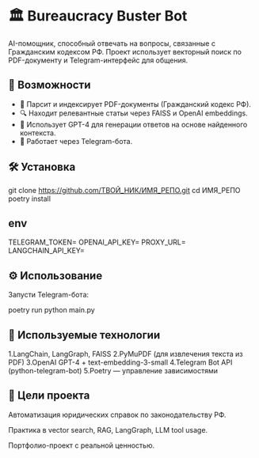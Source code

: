 # 🏛️ Bureaucracy Buster Bot

AI-помощник, способный отвечать на вопросы, связанные с Гражданским кодексом РФ. Проект использует векторный поиск по PDF-документу и Telegram-интерфейс для общения.

## 🚀 Возможности

- 📄 Парсит и индексирует PDF-документы (Гражданский кодекс РФ).
- 🔍 Находит релевантные статьи через FAISS и OpenAI embeddings.
- 🧠 Использует GPT-4 для генерации ответов на основе найденного контекста.
- 🤖 Работает через Telegram-бота.

## 🛠 Установка

git clone https://github.com/ТВОЙ_НИК/ИМЯ_РЕПО.git
cd ИМЯ_РЕПО
poetry install

## env

TELEGRAM_TOKEN=
OPENAI_API_KEY=
PROXY_URL=
LANGCHAIN_API_KEY=

## ⚙️ Использование 
Запусти Telegram-бота:

poetry run python main.py

## 🧠 Используемые технологии
1.LangChain, LangGraph, FAISS
2.PyMuPDF (для извлечения текста из PDF)
3.OpenAI GPT-4 + text-embedding-3-small
4.Telegram Bot API (python-telegram-bot)
5.Poetry — управление зависимостями

## 📌 Цели проекта
Автоматизация юридических справок по законодательству РФ.

Практика в vector search, RAG, LangGraph, LLM tool usage.

Портфолио-проект с реальной ценностью.